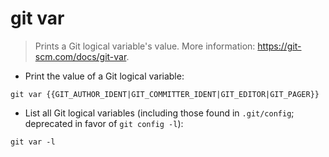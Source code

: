 # git var

> Prints a Git logical variable's value.
> More information: <https://git-scm.com/docs/git-var>.

- Print the value of a Git logical variable:

`git var {{GIT_AUTHOR_IDENT|GIT_COMMITTER_IDENT|GIT_EDITOR|GIT_PAGER}}`

- List all Git logical variables (including those found in `.git/config`; deprecated in favor of `git config -l`):

`git var -l`

